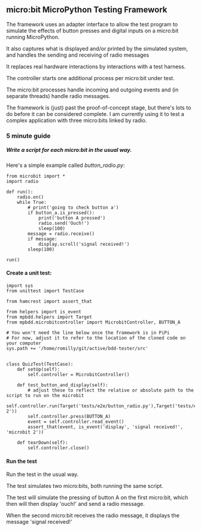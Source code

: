 ## micro:bit MicroPython Testing Framework

The framework uses an adapter interface to allow the test program to simulate
the effects of button presses and digital inputs on a micro:bit running MicroPython.

It also captures what is displayed and/or printed by the simulated system, and
handles the sending and receiving of radio messages

It replaces real hardware interactions by interactions with a
test harness.

The controller starts one additional process per micro:bit under test.

The micro:bit processes handle incoming and outgoing events and (in separate threads)
handle radio messages.

The framework is (just) past the proof-of-concept stage, but there's lots
to do before it can be considered complete.
I am currently using it to test a complex application with three micro:bits
linked by radio.

### 5 minute guide

##### Write a script for each micro:bit in the usual way.
Here's a simple example called *button_radio.py*:

```
from microbit import *
import radio

def run():
    radio.on()
    while True:
        # print('going to check button a')
        if button_a.is_pressed():
            print('button A pressed')
            radio.send('Ouch!')
            sleep(100)
        message = radio.receive()
        if message:
            display.scroll('signal received!')
        sleep(100)

run()
```

#### Create a unit test:


```  
import sys
from unittest import TestCase

from hamcrest import assert_that

from helpers import is_event
from mpbdd.helpers import Target
from mpbdd.microbitcontroller import MicrobitController, BUTTON_A

# You won't need the line below once the framework is in PiPi
# For now, adjust it to refer to the location of the cloned code on your computer
sys.path += '/home/romilly/git/active/bdd-tester/src'


class QuizTest(TestCase):
    def setUp(self):
        self.controller = MicrobitController()

    def test_button_and_display(self):
        # adjust these to reflect the relative or absolute path to the script to run on the microbit
        self.controller.run(Target('tests/e2e/button_radio.py'),Target('tests/e2e/button_radio.py','microbit 2'))
        self.controller.press(BUTTON_A)
        event = self.controller.read_event()
        assert_that(event, is_event('display', 'signal received!', 'microbit 2'))

    def tearDown(self):
        self.controller.close()
```

#### Run the test

Run the test in the usual way.

The test simulates two micro:bits, both running the same script.

The test will simulate the pressing of button A on the first micro:bit,
which then will then display 'ouch!' and send a radio message.

When the second micro:bit receives the radio message, it displays the message 'signal received!'








 



